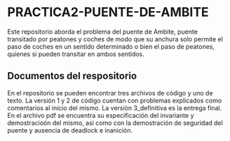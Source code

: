 # PRACTICA2-PUENTE-DE-AMBITE
Este repositorio aborda el problema del puente de Ambite, puente transitado por peatones y coches de modo que su anchura solo permite el paso de coches en un sentido determinado o bien el paso de peatones, quienes si pueden transitar en ambos sentidos.
## Documentos del respositorio
En el repositorio se pueden encontrar tres archivos de código y uno de texto. La versión 1 y 2 de código cuentan con problemas explicados como comentarios al inicio del mismo. La versión 3_definitiva es la entrega final. En el archivo pdf se encuentra su especificación del invariante y demostracioón del mismo, así como con la demostración de seguridad del puente y ausencia de deadlock e inanición.
